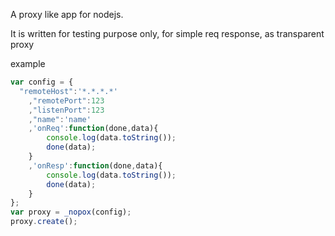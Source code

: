 A proxy like app for nodejs.

It is written for testing purpose only, for simple req response, as transparent proxy

example  

```javascript
var config = {
  "remoteHost":'*.*.*.*'
	,"remotePort":123
	,"listenPort":123
	,"name":'name'
	,'onReq':function(done,data){
		console.log(data.toString());
		done(data);
	}
	,'onResp':function(done,data){
		console.log(data.toString());
		done(data);
	}
};
var proxy = _nopox(config);
proxy.create();
```
